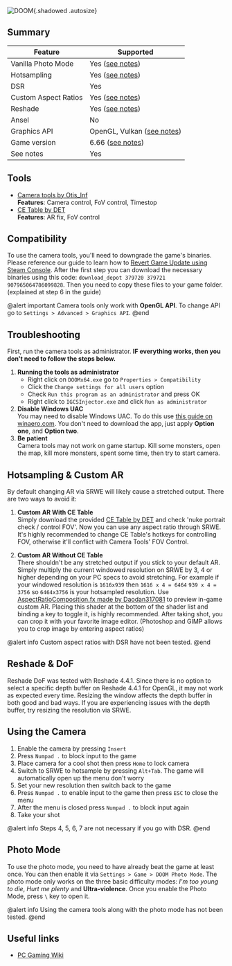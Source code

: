 ![DOOM](Images\doomheader.png "Shot by Philos"){.shadowed .autosize}

## Summary

Feature | Supported
--|--
Vanilla Photo Mode | Yes ([see notes](#photo-mode))
Hotsampling | Yes ([see notes](#hotsampling--custom-ar))
DSR | Yes
Custom Aspect Ratios | Yes ([see notes](#hotsampling--custom-ar))
Reshade | Yes ([see notes](#reshade--dof))
Ansel | No
Graphics API | OpenGL, Vulkan ([see notes](#compatibility))
Game version | 6.66 ([see notes](#compatibility))
See notes | Yes

## Tools

* [Camera tools by Otis_Inf](https://patreon.com/Otis_Inf)  
**Features**: Camera control, FoV control, Timestop
* [CE Table by DET](..\CheatTables\DOOMx64_DET.CT)  
**Features**: AR fix, FoV control

## Compatibility

To use the camera tools, you'll need to downgrade the game's binaries. Please reference our guide to learn how to [Revert Game Update using Steam Console](https://framedsc.github.io/GeneralGuides/steam_update_guide.htm). After the first step you can download the necessary binaries using this code: `download_depot 379720 379721 907965064786099828`. Then you need to copy these files to your game folder. (explained at step 6 in the guide) 

@alert important
Camera tools only work with **OpenGL API**. To change API go to `Settings > Advanced > Graphics API`.
@end

## Troubleshooting

First, run the camera tools as administrator. **IF everything works, then you don't need to follow the steps below.** 

1. **Running the tools as administrator**
	* Right click on `DOOMx64.exe` go to `Properties > Compatibility`
	* Click the `Change settings for all users` option
	* Check `Run this program as an administrator` and press OK
	* Right click to `IGCSInjector.exe` and click `Run as administrator`
2. **Disable Windows UAC**  
You may need to disable Windows UAC. To do this use [this guide on winaero.com](https://winaero.com/blog/how-to-turn-off-and-disable-uac-in-windows-10/). You don't need to download the app, just apply **Option one**, and **Option two**.
3. **Be patient**  
Camera tools may not work on game startup. Kill some monsters, open the map, kill more monsters, spent some time, then try to start camera.  

## Hotsampling & Custom AR

By default changing AR via SRWE will likely cause a stretched output. There are two ways to avoid it:

1. **Custom AR With CE Table**  
Simply download the provided [CE Table by DET](..\CheatTables\DOOMx64_DET.CT) and check 'nuke portrait check / control FOV'. Now you can use any aspect ratio through SRWE. It's highly recommended to change CE Table's hotkeys for controlling FOV, otherwise it'll conflict with Camera Tools' FOV Control. 

2. **Custom AR Without CE Table**  
There shouldn't be any stretched output if you stick to your default AR. Simply multiply the current windowed resolution on SRWE by 3, 4 or higher depending on your PC specs to avoid stretching. For example if your windowed resolution is `1616x939` then `1616 x 4 = 6464` `939 x 4 = 3756` so `6464x3756` is your hotsampled resolution. Use [AspectRatioComposition.fx made by Daodan317081](https://github.com/Daodan317081/reshade-shaders/blob/master/Shaders/AspectRatioComposition.fx) to preview in-game custom AR. Placing this shader at the bottom of the shader list and binding a key to toggle it, is highly recommended. After taking shot, you can crop it with your favorite image editor. (Photoshop and GIMP allows you to crop image by entering aspect ratios) 

@alert info
Custom aspect ratios with DSR have not been tested.
@end

## Reshade & DoF

Reshade DoF was tested with Reshade 4.4.1. Since there is no option to select a specific depth buffer on Reshade 4.4.1 for OpenGL, it may not work as expected every time. Resizing the window affects the depth buffer in both good and bad ways. If you are experiencing issues with the depth buffer, try resizing the resolution via SRWE.

## Using the Camera

1. Enable the camera by pressing `Insert`
2. Press `Numpad .` to block input to the game
3. Place camera for a cool shot then press `Home` to lock camera
4. Switch to SRWE to hotsample by pressing `Alt+Tab`. The game will automatically open up the menu don't worry
5. Set your new resolution then switch back to the game
6. Press `Numpad .` to enable input to the game then press `ESC` to close the menu
7. After the menu is closed press `Numpad .` to block input again
8. Take your shot

@alert info
Steps 4, 5, 6, 7 are not necessary if you go with DSR.
@end

## Photo Mode

To use the photo mode, you need to have already beat the game at least once. You can then enable it via `Settings > Game > DOOM Photo Mode`. The photo mode only works on the three basic difficulty modes: *I'm too young to die*, *Hurt me plenty* and **Ultra-violence**. Once you enable the Photo Mode, press `\` key to open it. 

@alert info
Using the camera tools along with the photo mode has not been tested.
@end

## Useful links

* [PC Gaming Wiki](https://www.pcgamingwiki.com/wiki/Doom_(2016))
